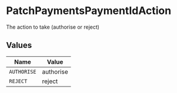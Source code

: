 # PatchPaymentsPaymentIdAction

The action to take (authorise or reject)


## Values

| Name        | Value       |
| ----------- | ----------- |
| `AUTHORISE` | authorise   |
| `REJECT`    | reject      |